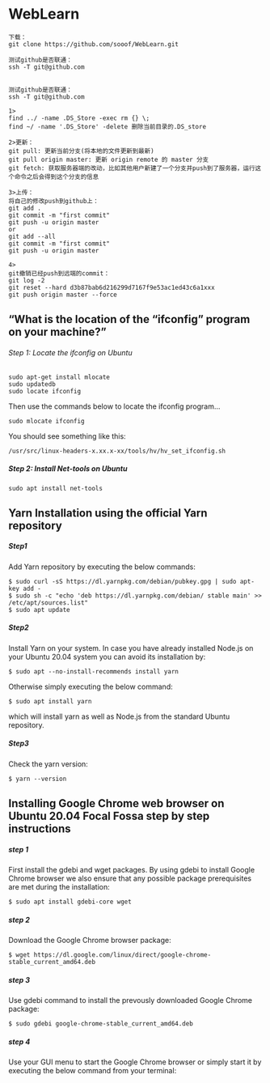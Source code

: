 # WebLearn

```
下载：
git clone https://github.com/sooof/WebLearn.git

测试github是否联通：
ssh -T git@github.com


测试github是否联通：
ssh -T git@github.com

1>
find ../ -name .DS_Store -exec rm {} \;
find ~/ -name '.DS_Store' -delete 删除当前目录的.DS_store

2>更新：
git pull: 更新当前分支(将本地的文件更新到最新)
git pull origin master: 更新 origin remote 的 master 分支
git fetch: 获取服务器端的改动，比如其他用户新建了一个分支并push到了服务器，运行这个命令之后会得到这个分支的信息

3>上传：
将自己的修改push到github上：
git add .
git commit -m "first commit"
git push -u origin master
or
git add --all
git commit -m "first commit"
git push -u origin master

4>
git撤销已经push到远端的commit：
git log -2
git reset --hard d3b87bab6d216299d7167f9e53ac1ed43c6a1xxx
git push origin master --force

```

##  “What is the location of the “ifconfig” program on your machine?”

###### Step 1: Locate the ifconfig on Ubuntu

```
sudo apt-get install mlocate
sudo updatedb
sudo locate ifconfig
```

Then use the commands below to locate the ifconfig program…

```
sudo mlocate ifconfig
```

You should see something like this:

```
/usr/src/linux-headers-x.xx.x-xx/tools/hv/hv_set_ifconfig.sh
```

##### Step 2: Install Net-tools on Ubuntu

```
sudo apt install net-tools
```


## Yarn Installation using the official Yarn repository

##### Step1

Add Yarn repository by executing the below commands:

```
$ sudo curl -sS https://dl.yarnpkg.com/debian/pubkey.gpg | sudo apt-key add -
$ sudo sh -c "echo 'deb https://dl.yarnpkg.com/debian/ stable main' >> /etc/apt/sources.list"
$ sudo apt update
```

##### Step2

Install Yarn on your system. In case you have already installed Node.js on your Ubuntu 20.04 system you can avoid its installation by:

```
$ sudo apt --no-install-recommends install yarn
```

Otherwise simply executing the below command:

```
$ sudo apt install yarn
```

which will install yarn as well as Node.js from the standard Ubuntu repository.

##### Step3

Check the yarn version:

```
$ yarn --version
```

## Installing Google Chrome web browser on Ubuntu 20.04 Focal Fossa step by step instructions

##### step 1

First install the gdebi and wget packages. By using gdebi to install Google Chrome browser we also ensure that any possible package prerequisites are met during the installation:

```
$ sudo apt install gdebi-core wget
```

##### step 2

Download the Google Chrome browser package:

```
$ wget https://dl.google.com/linux/direct/google-chrome-stable_current_amd64.deb
```

##### step 3

Use gdebi command to install the prevously downloaded Google Chrome package:

```
$ sudo gdebi google-chrome-stable_current_amd64.deb
```

##### step 4

Use your GUI menu to start the Google Chrome browser or simply start it by executing the below command from your terminal:

```

```

